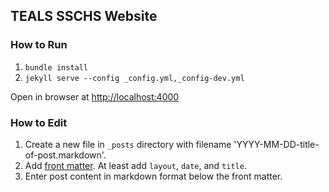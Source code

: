 ## TEALS SSCHS Website

### How to Run

1. `bundle install`
2. `jekyll serve --config _config.yml,_config-dev.yml`

Open in browser at [http://localhost:4000](http://localhost:4000)

### How to Edit
1. Create a new file in `_posts` directory with filename 'YYYY-MM-DD-title-of-post.markdown'.
2. Add [front matter](http://jekyllrb.com/docs/frontmatter/). At least add `layout`, `date`, and `title`.
3. Enter post content in markdown format below the front matter.
